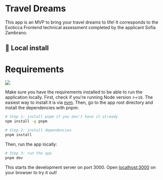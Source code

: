 # Travel Dreams

This app is an MVP to bring your travel dreams to life! It corresponds to the Exoticca Frontend technical assessment completed by the applicant Sofía Zambrano.

## 🚀 Local install

# Requirements

<a href="https://nodejs.org/en" alt="NodeJS version 18.19.1 badge">
  <img src="https://img.shields.io/badge/node-18.19.1-brightgreen" />
</a>

Make sure you have the requirements installed to be able to run the application locally. First, check if you're running Node version >=`18`. The easiest way to install it is via [nvm](https://github.com/nvm-sh/nvm). Then, go to the app root directory and install the dependencies with pnpm:

```bash
# Step 1: install pnpm if you don't have it already
npm install -g pnpm

# Step 2: install dependencies
pnpm install
```

Then, run the app locally:

```bash
# Step 3: run the app
pnpm dev
```

This starts the development server on port 3000. Open [localhost:3000](http://localhost:3000) on your browser to try it out!
